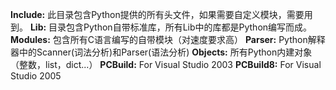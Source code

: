 **Include:**
此目录包含Python提供的所有头文件，如果需要自定义模块，需要用到。
**Lib:**
目录包含Python自带标准库，所有Lib中的库都是Python编写而成。
**Modules:**
包含所有C语言编写的自带模块（对速度要求高）
**Parser:**
Python解释器中的Scanner(词法分析)和Parser(语法分析)
**Objects:**
所有Python内建对象（整数，list，dict...）
**PCBuild:**
For Visual Studio 2003
**PCBuild8:**
For Visual Studio 2005
